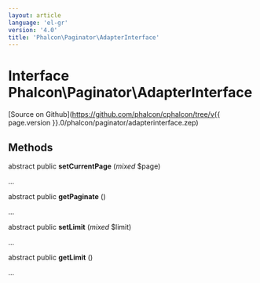 ```yaml
---
layout: article
language: 'el-gr'
version: '4.0'
title: 'Phalcon\Paginator\AdapterInterface'
---
```

# Interface **Phalcon\Paginator\AdapterInterface**

[Source on Github](https://github.com/phalcon/cphalcon/tree/v{{ page.version }}.0/phalcon/paginator/adapterinterface.zep)

## Methods

abstract public **setCurrentPage** (*mixed* $page)

...

abstract public **getPaginate** ()

...

abstract public **setLimit** (*mixed* $limit)

...

abstract public **getLimit** ()

...